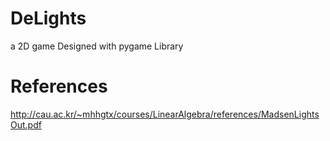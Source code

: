 # DeLights
a 2D game Designed with pygame Library 

# References
http://cau.ac.kr/~mhhgtx/courses/LinearAlgebra/references/MadsenLightsOut.pdf
